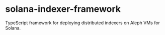 # solana-indexer-framework
TypeScript framework for deploying distributed indexers on Aleph VMs for Solana.
